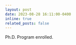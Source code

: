```yaml
---
layout: post
date: 2023-08-28 16:11:00-0400
inline: true
related_posts: false
---
```


Ph.D. Program enrolled.